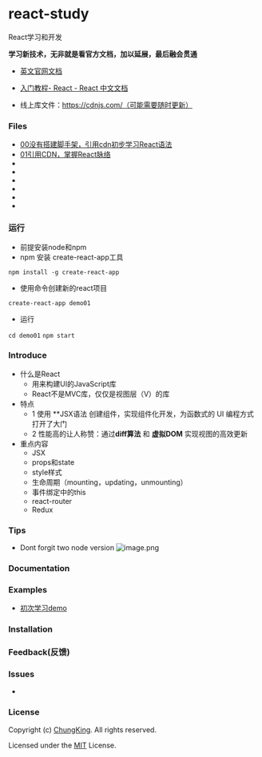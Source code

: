 # react-study
React学习和开发

**学习新技术，无非就是看官方文档，加以延展，最后融会贯通**

* [英文官网文档](https://reactjs.org/docs/getting-started.html)

* [入门教程- React - React 中文文档](https://doc.react-china.org/tutorial/tutorial.html)

* 线上库文件：https://cdnjs.com/（可能需要随时更新）

### Files

* [00没有搭建脚手架，引用cdn初步学习React语法](./00demo)
* [01引用CDN，掌握React脉络](./01create-react-app)
* []()
* []()
* []()
* []()
* []()
* []()

### 运行

*  前提安装node和npm
* npm 安装 create-react-app工具

`npm install -g create-react-app`

* 使用命令创建新的react项目

`create-react-app demo01`

* 运行

`cd demo01`
`npm start`

### Introduce

* 什么是React
    * 用来构建UI的JavaScript库
    * React不是MVC库，仅仅是视图层（V）的库
* 特点
    * 1 使用 **JSX语法 创建组件，实现组件化开发，为函数式的 UI 编程方式打开了大门
    * 2 性能高的让人称赞：通过**diff算法** 和 **虚拟DOM** 实现视图的高效更新
* 重点内容
    * JSX
    * props和state
    * style样式
    * 生命周期（mounting，updating，unmounting）
    * 事件绑定中的this
    * react-router
    * Redux




### Tips
* Dont forgit two node version
![image.png](https://upload-images.jianshu.io/upload_images/4340772-d20250f463b92240.png?imageMogr2/auto-orient/strip%7CimageView2/2/w/1240)





### Documentation

### Examples

* [初次学习demo](./01demo)

### Installation

### Feedback(反馈)


### Issues

* 

### License
Copyright (c) [ChungKing](https://github.com/HuangCongQing/react-study). All rights reserved.

Licensed under the [MIT](./LICENSE) License.